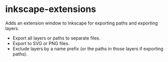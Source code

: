 # inkscape-extensions

Adds an extension window to Inkscape for exporting paths and exporting layers.

- Export all layers or paths to separate files.
- Export to SVG or PNG files.
- Exclude layers by a name prefix (or the paths in those layers if exporting paths).

